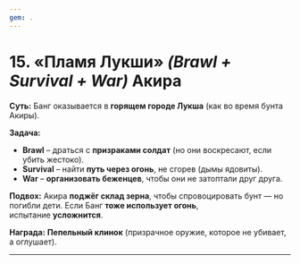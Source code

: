 ```yaml
---
gem: .
---
```

# **15. «Пламя Лукши»** _(Brawl + Survival + War)_ Акира

**Суть:** Банг оказывается в **горящем городе Лукша** (как во время бунта Акиры).

**Задача:**

- **Brawl** – драться с **призраками солдат** (но они воскресают, если убить жестоко).
- **Survival** – найти **путь через огонь**, не сгорев (дымы ядовиты).
- **War** – **организовать беженцев**, чтобы они не затоптали друг друга.

**Подвох:** Акира **поджёг склад зерна**, чтобы спровоцировать бунт — но погибли дети. Если Банг **тоже использует огонь**, испытание **усложнится**.

**Награда:** **Пепельный клинок** (призрачное оружие, которое не убивает, а оглушает).

---